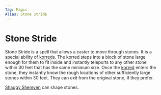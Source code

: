 ```yaml
---
Tag: Magic
Alias: Stone Stride
---
```

# Stone Stride
Stone Stride is a spell that allows a caster to move through stones. It is a special ability of [korred](questforthefrozenflame/docs/Backstory/NPCs/Monsters/Korred.md)s. The korred steps into a block of stone large enough for them to fit inside and instantly teleports to any other stone within 30 feet that has the same minimum size. Once the [korred](questforthefrozenflame/docs/Backstory/NPCs/Monsters/Korred.md) enters the stone, they instantly know the rough locations of other sufficiently large stones within 30 feet. They can exit from the original stone, if they prefer. 

[Shaggy Shemven](questforthefrozenflame/docs/Backstory/NPCs/People/Broken-Tusk/Shaggy-Shemven.md) can shape stones.